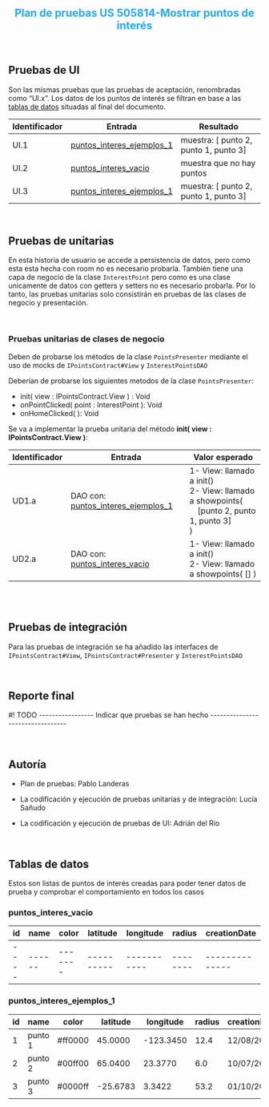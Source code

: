 <h2 style="text-align: center; color:#22aaff">
Plan de pruebas US 505814-Mostrar puntos de interés
</h2>

<br/>

## Pruebas de UI

Son las mismas pruebas que las pruebas de aceptación, renombradas como “UI.x”. Los datos de los puntos de interés se filtran en base a las [tablas de datos](#tablas-de-datos) situadas al final del documento.


| Identificador | Entrada | Resultado |
|---------------|---------|-----------|
| UI.1 | [puntos_interes_ejemplos_1](#puntos_interes_ejemplos_1) | muestra: [ punto 2, punto 1, punto 3] |
| UI.2 | [puntos_interes_vacio](#puntos_interes_vacio) | muestra que no hay puntos | 
| UI.3 | [puntos_interes_ejemplos_1](#puntos_interes_ejemplos_1) | muestra: [ punto 2, punto 1, punto 3] |

<br/>

## Pruebas de unitarias

En esta historia de usuario se accede a persistencia de datos, pero como esta esta hecha con room no es necesario probarla. También tiene una capa de negocio de la clase  `InterestPoint`  pero como es una clase unicamente de datos con getters y setters no es necesario probarla. Por lo tanto, las pruebas unitarias solo consistirán en pruebas de las clases de negocio y presentación.

<br/>

### Pruebas unitarias de clases de negocio

Deben de probarse los métodos de la clase `PointsPresenter` mediante el uso de mocks de `IPointsContract#View` y `InterestPointsDAO`

Deberían de probarse los siguientes metodos de la clase `PointsPresenter`:

- init( view : IPointsContract.View ) : Void
- onPointClicked( point : InterestPoint ): Void
- onHomeClicked( ): Void

Se va a implementar la prueba unitaria del método **init( view : IPointsContract.View )**:

| Identificador | Entrada | Valor esperado |
|---------------|---------|----------------|
| UD1.a | DAO con: [puntos_interes_ejemplos_1](#puntos_interes_ejemplos_1) | 1- View: llamado a init()<br>2- View: llamado a showpoints(<br>&emsp;[punto 2, punto 1, punto 3]<br>) |
| UD2.a | DAO con: [puntos_interes_vacio](#puntos_interes_vacio) | 1- View: llamado a init()<br>2- View: llamado a showpoints( [] ) |

<br/>

<br/>

## Pruebas de integración

Para las pruebas de integración se ha añadido las interfaces de `IPointsContract#View`, `IPointsContract#Presenter` y `InterestPointsDAO`



<br/>

## Reporte final

#! TODO ----------------- Indicar que pruebas se han hecho ---------------------------------

<br/>

## Autoría

- Plan de pruebas: Pablo Landeras

- La codificación y ejecución de pruebas unitarias y de integración: Lucía Sañudo

- La codificación y ejecución de pruebas de UI: Adrián del Río

<br/>

## Tablas de datos

Estos son listas de puntos de interés creadas para poder tener datos de prueba y comprobar el comportamiento en todos los casos

### puntos_interes_vacio <a id="puntos_interes_vacio">

| id | name | color | latitude | longitude | radius | creationDate |
|----|------|-------|----------|-----------|--------|--------------|
|----|------|-------|----------|-----------|--------|--------------|

### puntos_interes_ejemplos_1 <a id="puntos_interes_ejemplos_1">

| id | name | color | latitude | longitude | radius | creationDate |
|----|------|-------|----------|-----------|--------|--------------|
| 1 | punto 1 | #ff0000 | 45.0000 | -123.3450 | 12.4 | 12/08/2024 |
| 2 | punto 2 | #00ff00 | 65.0400 | 23.3770 | 6.0 | 10/07/2024 |
| 3 | punto 3 | #0000ff | -25.6783 | 3.3422 | 53.2 | 01/10/2024 |



